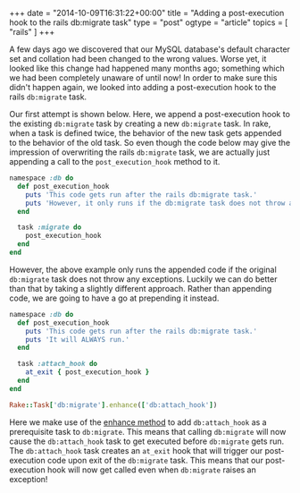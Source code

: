 +++
date = "2014-10-09T16:31:22+00:00"
title = "Adding a post-execution hook to the rails db:migrate task"
type = "post"
ogtype = "article"
topics = [ "rails" ]
+++

A few days ago we discovered that our MySQL database's default character set and collation had been changed to the wrong values. Worse yet, it looked like this change had happened many months ago; something which we had been completely unaware of until now! In order to make sure this didn't happen again, we looked into adding a post-execution hook to the rails `db:migrate` task.

Our first attempt is shown below. Here, we append a post-execution hook to the existing `db:migrate` task by creating a new `db:migrate` task. In rake, when a task is defined twice, the behavior of the new task gets appended to the behavior of the old task. So even though the code below may give the impression of overwriting the rails `db:migrate` task, we are actually just appending a call to the `post_execution_hook` method to it.

```ruby
namespace :db do
  def post_execution_hook
    puts 'This code gets run after the rails db:migrate task.'
    puts 'However, it only runs if the db:migrate task does not throw an exception.'
  end

  task :migrate do
    post_execution_hook
  end
end
```

However, the above example only runs the appended code if the original `db:migrate` task does not throw any exceptions. Luckily we can do better than that by taking a slightly different approach. Rather than appending code, we are going to have a go at prepending it instead.

```ruby
namespace :db do
  def post_execution_hook
    puts 'This code gets run after the rails db:migrate task.'
    puts 'It will ALWAYS run.'
  end

  task :attach_hook do
    at_exit { post_execution_hook }
  end
end

Rake::Task['db:migrate'].enhance(['db:attach_hook'])
```

Here we make use of the [enhance method](http://ruby-doc.org/stdlib-2.0.0/libdoc/rake/rdoc/Rake/Task.html#method-i-enhance) to add `db:attach_hook` as a prerequisite task to `db:migrate`. This means that calling `db:migrate` will now cause the `db:attach_hook` task to get executed before `db:migrate` gets run. The `db:attach_hook` task creates an `at_exit` hook that will trigger our post-execution code upon exit of the `db:migrate` task. This means that our post-execution hook will now get called even when `db:migrate` raises an exception!
